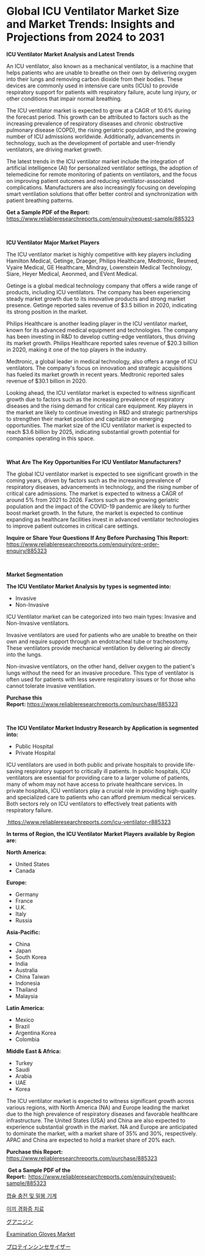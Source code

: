<p><h1>Global ICU Ventilator Market Size and Market Trends: Insights and Projections from 2024 to 2031</h1></p><p><strong>ICU Ventilator Market Analysis and Latest Trends</strong></p>
<p><p>An ICU ventilator, also known as a mechanical ventilator, is a machine that helps patients who are unable to breathe on their own by delivering oxygen into their lungs and removing carbon dioxide from their bodies. These devices are commonly used in intensive care units (ICUs) to provide respiratory support for patients with respiratory failure, acute lung injury, or other conditions that impair normal breathing.</p><p>The ICU ventilator market is expected to grow at a CAGR of 10.6% during the forecast period. This growth can be attributed to factors such as the increasing prevalence of respiratory diseases and chronic obstructive pulmonary disease (COPD), the rising geriatric population, and the growing number of ICU admissions worldwide. Additionally, advancements in technology, such as the development of portable and user-friendly ventilators, are driving market growth.</p><p>The latest trends in the ICU ventilator market include the integration of artificial intelligence (AI) for personalized ventilator settings, the adoption of telemedicine for remote monitoring of patients on ventilators, and the focus on improving patient outcomes and reducing ventilator-associated complications. Manufacturers are also increasingly focusing on developing smart ventilation solutions that offer better control and synchronization with patient breathing patterns.</p></p>
<p><strong>Get a Sample PDF of the Report:&nbsp;</strong> <a href="https://www.reliableresearchreports.com/enquiry/request-sample/885323">https://www.reliableresearchreports.com/enquiry/request-sample/885323</a></p>
<p>&nbsp;</p>
<p><strong>ICU Ventilator Major Market Players</strong></p>
<p><p>The ICU ventilator market is highly competitive with key players including Hamilton Medical, Getinge, Draeger, Philips Healthcare, Medtronic, Resmed, Vyaire Medical, GE Healthcare, Mindray, Lowenstein Medical Technology, Siare, Heyer Medical, Aeonmed, and EVent Medical.</p><p>Getinge is a global medical technology company that offers a wide range of products, including ICU ventilators. The company has been experiencing steady market growth due to its innovative products and strong market presence. Getinge reported sales revenue of $3.5 billion in 2020, indicating its strong position in the market.</p><p>Philips Healthcare is another leading player in the ICU ventilator market, known for its advanced medical equipment and technologies. The company has been investing in R&D to develop cutting-edge ventilators, thus driving its market growth. Philips Healthcare reported sales revenue of $20.3 billion in 2020, making it one of the top players in the industry.</p><p>Medtronic, a global leader in medical technology, also offers a range of ICU ventilators. The company's focus on innovation and strategic acquisitions has fueled its market growth in recent years. Medtronic reported sales revenue of $30.1 billion in 2020.</p><p>Looking ahead, the ICU ventilator market is expected to witness significant growth due to factors such as the increasing prevalence of respiratory diseases and the rising demand for critical care equipment. Key players in the market are likely to continue investing in R&D and strategic partnerships to strengthen their market position and capitalize on emerging opportunities. The market size of the ICU ventilator market is expected to reach $3.6 billion by 2025, indicating substantial growth potential for companies operating in this space.</p></p>
<p>&nbsp;</p>
<p><strong>What Are The Key Opportunities For ICU Ventilator Manufacturers?</strong></p>
<p><p>The global ICU ventilator market is expected to see significant growth in the coming years, driven by factors such as the increasing prevalence of respiratory diseases, advancements in technology, and the rising number of critical care admissions. The market is expected to witness a CAGR of around 5% from 2021 to 2026. Factors such as the growing geriatric population and the impact of the COVID-19 pandemic are likely to further boost market growth. In the future, the market is expected to continue expanding as healthcare facilities invest in advanced ventilator technologies to improve patient outcomes in critical care settings.</p></p>
<p><strong>Inquire or Share Your Questions If Any Before Purchasing This Report:</strong> <a href="https://www.reliableresearchreports.com/enquiry/pre-order-enquiry/885323">https://www.reliableresearchreports.com/enquiry/pre-order-enquiry/885323</a></p>
<p>&nbsp;</p>
<p><strong>Market Segmentation</strong></p>
<p><strong>The ICU Ventilator Market Analysis by types is segmented into:</strong></p>
<p><ul><li>Invasive</li><li>Non-Invasive</li></ul></p>
<p><p>ICU Ventilator market can be categorized into two main types: Invasive and Non-Invasive ventilators. </p><p>Invasive ventilators are used for patients who are unable to breathe on their own and require support through an endotracheal tube or tracheostomy. These ventilators provide mechanical ventilation by delivering air directly into the lungs.</p><p>Non-invasive ventilators, on the other hand, deliver oxygen to the patient's lungs without the need for an invasive procedure. This type of ventilator is often used for patients with less severe respiratory issues or for those who cannot tolerate invasive ventilation.</p></p>
<p><strong>Purchase this Report:&nbsp;</strong><a href="https://www.reliableresearchreports.com/purchase/885323">https://www.reliableresearchreports.com/purchase/885323</a></p>
<p>&nbsp;</p>
<p><strong>The ICU Ventilator Market Industry Research by Application is segmented into:</strong></p>
<p><ul><li>Public Hospital</li><li>Private Hospital</li></ul></p>
<p><p>ICU ventilators are used in both public and private hospitals to provide life-saving respiratory support to critically ill patients. In public hospitals, ICU ventilators are essential for providing care to a larger volume of patients, many of whom may not have access to private healthcare services. In private hospitals, ICU ventilators play a crucial role in providing high-quality and specialized care to patients who can afford premium medical services. Both sectors rely on ICU ventilators to effectively treat patients with respiratory failure.</p></p>
<p><a href="https://www.reliableresearchreports.com/icu-ventilator-r885323">&nbsp;https://www.reliableresearchreports.com/icu-ventilator-r885323</a></p>
<p><strong>In terms of Region, the ICU Ventilator Market Players available by Region are:</strong></p>
<p>
    <p> <strong> North America: </strong>
        <ul>
            <li>United States</li>
            <li>Canada</li>
        </ul>
        </p> 
    <p> <strong> Europe: </strong>
        <ul>
            <li>Germany</li>
            <li>France</li>
            <li>U.K.</li>
            <li>Italy</li>
            <li>Russia</li>
        </ul>
        </p> 
    <p> <strong> Asia-Pacific: </strong>
        <ul>
            <li>China</li>
            <li>Japan</li>
            <li>South Korea</li>
            <li>India</li>
            <li>Australia</li>
            <li>China Taiwan</li>
            <li>Indonesia</li>
            <li>Thailand</li>
            <li>Malaysia</li>
        </ul>
        </p> 
    <p> <strong> Latin America: </strong>
        <ul>
            <li>Mexico</li>
            <li>Brazil</li>
            <li>Argentina Korea</li>
            <li>Colombia</li>
        </ul>
        </p> 
    <p> <strong> Middle East & Africa: </strong>
        <ul>
            <li>Turkey</li>
            <li>Saudi</li>
            <li>Arabia</li>
            <li>UAE</li>
            <li>Korea</li>
        </ul>
    </p>
    </p>
<p><p>The ICU ventilator market is expected to witness significant growth across various regions, with North America (NA) and Europe leading the market due to the high prevalence of respiratory diseases and favorable healthcare infrastructure. The United States (USA) and China are also expected to experience substantial growth in the market. NA and Europe are anticipated to dominate the market, with a market share of 35% and 30%, respectively. APAC and China are expected to hold a market share of 20% each.</p></p>
<p><strong>Purchase this Report: </strong><a href="https://www.reliableresearchreports.com/purchase/885323">https://www.reliableresearchreports.com/purchase/885323</a></p>
<p>&nbsp;<strong>Get a Sample PDF of the Report:&nbsp;&nbsp;</strong><a href="https://www.reliableresearchreports.com/enquiry/request-sample/885323">https://www.reliableresearchreports.com/enquiry/request-sample/885323</a></p>
<p><strong></strong></p>
<p><p><a href="https://medium.com/@juliastanley2022/%EC%BA%A1%EC%8A%90-%EC%B1%84%EC%9B%80-%EB%B0%8F-%EB%B0%80%EB%B4%89-%EA%B8%B0%EA%B3%84-%EC%8B%9C%EC%9E%A5-%EC%84%B1%EA%B3%B5%EC%A0%81%EC%9D%B8-%EB%B9%84%EC%A6%88%EB%8B%88%EC%8A%A4-%EC%A0%84%EB%9E%B5%EC%9D%98-%ED%95%B5%EC%8B%AC-2031%EB%85%84%EA%B9%8C%EC%A7%80-%EC%98%88%EC%B8%A1-62b714f23a5c">캡슐 충전 및 밀봉 기계</a></p><p><a href="https://medium.com/@dunce678678/%EB%A6%AC%ED%97%A8-%EC%8A%A4%ED%81%B4%EB%A0%88%EB%A1%9C%EC%84%9C%EC%8A%A4-%EC%B9%98%EB%A3%8C-%EC%8B%9C%EC%9E%A5-%EB%B6%84%EC%84%9D-%EA%B7%B8%EA%B2%83%EC%9D%98-cagr-%EC%8B%9C%EC%9E%A5-%EC%84%B8%EB%B6%84%ED%99%94-%EB%B0%8F-%EA%B8%80%EB%A1%9C%EB%B2%8C-%EC%82%B0%EC%97%85-%EA%B0%9C%EC%9A%94-5da605879da3">이끼 경화증 치료</a></p><p><a href="https://medium.com/@dylanwright66/%E3%82%B0%E3%82%A2%E3%83%8B%E3%82%B8%E3%83%B3%E5%B8%82%E5%A0%B4%E3%81%AE%E3%82%A4%E3%83%B3%E3%82%B5%E3%82%A4%E3%83%88-%E5%B8%82%E5%A0%B4%E5%8B%95%E5%90%91-%E6%88%90%E9%95%B7-%E4%BA%88%E6%B8%AC%E3%81%AF2024%E5%B9%B4%E3%81%8B%E3%82%892031%E5%B9%B4%E3%81%BE%E3%81%A7%E3%81%A7%E3%81%99-f5d282c3b611">グアニジン</a></p><p><a href="https://github.com/LeilaniWyman2021/Market-Research-Report-List-1/blob/main/examination-gloves-market.md">Examination Gloves Market</a></p><p><a href="https://medium.com/@stantonhane1/%E3%82%BF%E3%83%B3%E3%83%91%E3%82%AF%E8%B3%AA%E5%90%88%E6%88%90%E8%A3%85%E7%BD%AE%E5%B8%82%E5%A0%B4%E5%B1%95%E6%9C%9B-%E6%A5%AD%E7%95%8C%E6%A6%82%E8%A6%81%E3%81%A8%E4%BA%88%E6%B8%AC-2024%E5%B9%B4%E3%81%8B%E3%82%892031%E5%B9%B4-93979607651e">プロテインシンセサイザー</a></p></p>